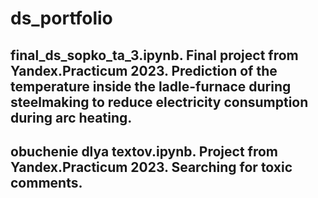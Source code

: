 # ds_portfolio
## final_ds_sopko_ta_3.ipynb.  Final project from Yandex.Practicum 2023. Prediction of the temperature inside the ladle-furnace during steelmaking to reduce electricity consumption during arc heating.
## obuchenie dlya textov.ipynb.  Project from Yandex.Practicum 2023.  Searching for toxic comments.
